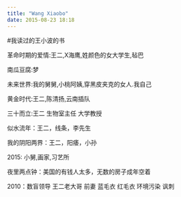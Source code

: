 ```yaml
---
title: "Wang Xiaobo"
date: 2015-08-23 18:18
---
```


#我读过的王小波的书

革命时期的爱情:王二,X海鹰,姓颜色的女大学生,毡巴

南瓜豆腐:梦

未来世界:我的舅舅,小桃阿姨,穿黑皮夹克的女人.我自己

黄金时代:王二,陈清扬,云南插队

三十而立:王二 生物室主任 大学教授

似水流年：王二，线条，李先生

我的阴阳两界：王二，阳痿，小孙

2015: 小舅,画家,习艺所

夜里两点钟：美国的有钱人太多，无数的房子成年空着

2010：数盲领导 王二老大哥 前妻 蓝毛衣 红毛衣 环境污染 讽刺
